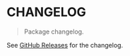 # CHANGELOG

> Package changelog.

See [GitHub Releases](https://github.com/stdlib-js/napi-argv-strided-int16array/releases) for the changelog.